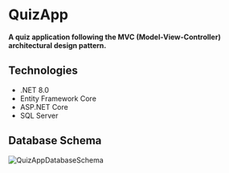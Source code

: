 # QuizApp

**A quiz application following the MVC (Model-View-Controller) architectural design pattern.**

## Technologies

- .NET 8.0
- Entity Framework Core
- ASP.NET Core
- SQL Server

## Database Schema

![QuizAppDatabaseSchema](https://github.com/meetandro/QuizApp/assets/132354578/cdcc8b81-4f67-4305-be66-3249594c7641)
